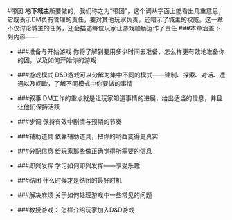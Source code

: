 #带团
**地下城主**所要做的，我们称之为“带团”，这个词从字面上能看出几重意思，它既表示DM负有管理的责任，要对其他玩家负责，还暗示了城主的权威。这一章不仅讨论城主的任务，还会描述每位玩家让游戏顺畅运作了责任
###本章涵盖下列内容——
- ###准备与开始游戏
你将了解到要用多少时间去准备，怎么样更有效地准备你的团，以及如何开始你的游戏

- ###游戏模式
D&D游戏可以分解为集中不同的模式——建制、探索、对话、遭遇以及间歇，了解不同模式中你要做的事情

- ###叙事
DM工作的重点就是让玩家知道事情的进展，给出适当的信息，并且让他们保持活跃

- ###步调
保持有效中剧情与预期的节奏

- ###辅助道具
依靠辅助道具，把你的哟西变得更真实

- ###分配信息
给玩家那些做正确觉得所需要的信息

- ###即兴发挥
学习如何即兴发挥——享受乐趣

- ###结团
什么时候才是结团的最好时机

- ###解决麻烦
关于如何处理游戏中一些常见的问题

- ###教授游戏：
怎样介绍玩家加入D&D游戏